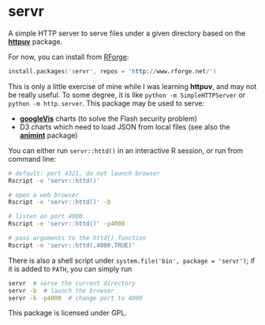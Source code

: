 # servr

A simple HTTP server to serve files under a given directory based on the
[**httpuv**](http://cran.r-project.org/package=httpuv) package.

For now, you can install from [RForge](http://www.rforge.net/servr/):

```s
install.packages('servr', repos = 'http://www.rforge.net/')
```

This is only a little exercise of mine while I was learning **httpuv**, and
may not be really useful. To some degree, it is like `python -m
SimpleHTTPServer` or `python -m http.server`. This package may be used to
serve:

- [**googleVis**]() charts (to solve the Flash security problem)
- D3 charts which need to load JSON from local files (see also the
  [**animint**](https://github.com/tdhock/animint) package)

You can either run `servr::httd()` in an interactive R session, or run from
command line:

```bash
# default: port 4321, do not launch browser
Rscript -e 'servr::httd()'

# open a web browser
Rscript -e 'servr::httd()' -b

# listen on port 4000
Rscript -e 'servr::httd()' -p4000

# pass arguments to the httd() function
Rscript -e 'servr::httd(,4000,TRUE)'
```

There is also a shell script under `system.file('bin', package = 'servr')`;
if it is added to `PATH`, you can simply run

```bash
servr  # serve the current directory
servr -b  # launch the browser
servr -b -p4000  # change port to 4000
```

This package is licensed under GPL.
